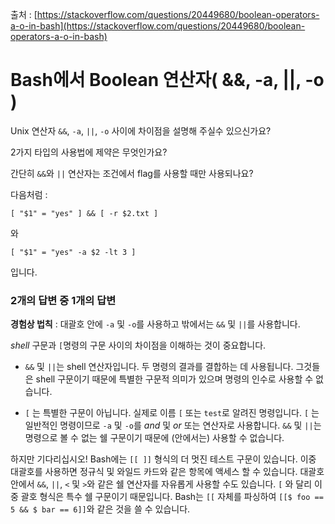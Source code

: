 출처 : [https://stackoverflow.com/questions/20449680/boolean-operators-a-o-in-bash](https://stackoverflow.com/questions/20449680/boolean-operators-a-o-in-bash)

# Bash에서 Boolean 연산자( &&, -a, ||, -o )

Unix 연산자 `&&`, `-a`, `||`, `-o` 사이에 차이점을 설명해 주실수 있으신가요?

2가지 타입의 사용법에 제약은 무엇인가요?

간단히 `&&`와 `||` 연산자는 조건에서 flag를 사용할 때만 사용되나요?

다음처럼 :
```shell
[ "$1" = "yes" ] && [ -r $2.txt ]
```
와
```shell
[ "$1" = "yes" -a $2 -lt 3 ]
```
입니다.

### 2개의 답변 중 1개의 답변

**경험상 법칙** : 대괄호 안에 `-a` 및 `-o`를 사용하고 밖에서는 `&&` 및 `||`를 사용합니다.

*shell* 구문과 `[`명령의 구문 사이의 차이점을 이해하는 것이 중요합니다.

* `&&` 및 `||`는 shell 연산자입니다. 두 명령의 결과를 결합하는 데 사용됩니다. 그것들은 shell 구문이기 때문에 특별한 구문적 의미가 있으며 명령의 인수로 사용할 수 없습니다.

* `[` 는 특별한 구문이 아닙니다. 실제로 이름 `[` 또는 `test`로 알려진 명령입니다. `[` 는 일반적인 명령이므로 `-a` 및 `-o`를 *and* 및 *or* 또는 연산자로 사용합니다. `&&` 및 `||`는 명령으로 볼 수 없는 쉘 구문이기 때문에 (안에서는) 사용할 수 없습니다.

하지만 기다리십시오! Bash에는 ```[[ ]]``` 형식의 더 멋진 테스트 구문이 있습니다. 이중 대괄호를 사용하면 정규식 및 와일드 카드와 같은 항목에 액세스 할 수 있습니다. 대괄호 안에서 `&&`, `||`, `<` 및 `>`와 같은 쉘 연산자를 자유롭게 사용할 수도 있습니다. `[` 와 달리 이중 괄호 형식은 특수 쉘 구문이기 때문입니다. Bash는 `[[` 자체를 파싱하여 `[[$ foo == 5 && $ bar == 6]]`와 같은 것을 쓸 수 있습니다.
